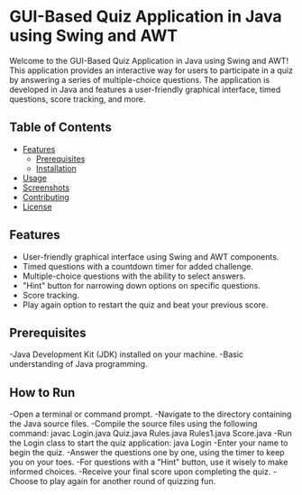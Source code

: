 # GUI-Based Quiz Application in Java using Swing and AWT

Welcome to the GUI-Based Quiz Application in Java using Swing and AWT! This application provides an interactive way for users to participate in a quiz by answering a series of multiple-choice questions. The application is developed in Java and features a user-friendly graphical interface, timed questions, score tracking, and more.

## Table of Contents

- [Features](#features)
  - [Prerequisites](#prerequisites)
  - [Installation](#installation)
- [Usage](#usage)
- [Screenshots](#screenshots)
- [Contributing](#contributing)
- [License](#license)

## Features

- User-friendly graphical interface using Swing and AWT components.
- Timed questions with a countdown timer for added challenge.
- Multiple-choice questions with the ability to select answers.
- "Hint" button for narrowing down options on specific questions.
- Score tracking.
- Play again option to restart the quiz and beat your previous score.

## Prerequisites
-Java Development Kit (JDK) installed on your machine.
-Basic understanding of Java programming.

## How to Run
-Open a terminal or command prompt.
-Navigate to the directory containing the Java source files.
-Compile the source files using the following command:
javac Login.java Quiz.java Rules.java Rules1.java Score.java
-Run the Login class to start the quiz application:
java Login
-Enter your name to begin the quiz.
-Answer the questions one by one, using the timer to keep you on your toes.
-For questions with a "Hint" button, use it wisely to make informed choices.
-Receive  your final score upon completing the quiz.
-Choose to play again for another round of quizzing fun.


